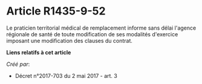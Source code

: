 # Article R1435-9-52

Le praticien territorial médical de remplacement informe sans délai l'agence régionale de santé de toute modification de ses
modalités d'exercice imposant une modification des clauses du contrat.

**Liens relatifs à cet article**

_Créé par_:

  - Décret n°2017-703 du 2 mai 2017 - art. 3
